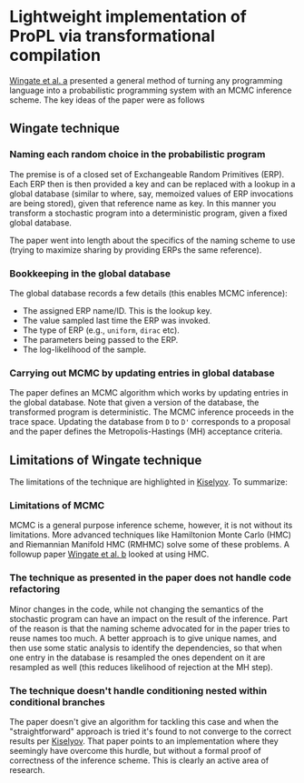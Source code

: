 # Lightweight implementation of ProPL via transformational compilation

[Wingate et al. a](/lightweight-implementations-of-ProPL-via-transformational-compilation_wingate-stuhlmuller-goodman_2011.pdf)
presented a general method of turning any programming language into a
probabilistic programming system with an MCMC inference scheme. The key ideas of
the paper were as follows

## Wingate technique

### Naming each random choice in the probabilistic program

The premise is of a closed set of Exchangeable Random Primitives (ERP). Each ERP
then is then provided a key and can be replaced with a lookup in a global
database (similar to where, say, memoized values of ERP invocations are being
stored), given that reference name as key. In this manner you transform a
stochastic program into a deterministic program, given a fixed global database.

The paper went into length about the specifics of the naming scheme to use
(trying to maximize sharing by providing ERPs the same reference).

### Bookkeeping in the global database

The global database records a few details (this enables MCMC inference):

- The assigned ERP name/ID. This is the lookup key.
- The value sampled last time the ERP was invoked.
- The type of ERP (e.g., `uniform`, `dirac` etc).
- The parameters being passed to the ERP.
- The log-likelihood of the sample.

### Carrying out MCMC by updating entries in global database

The paper defines an MCMC algorithm which works by updating entries in the
global database. Note that given a version of the database, the transformed
program is deterministic. The MCMC inference proceeds in the trace
space. Updating the database from `D` to `D'` corresponds to a proposal and the
paper defines the Metropolis-Hastings (MH) acceptance criteria.

## Limitations of Wingate technique

The limitations of the technique are highlighted in
[Kiselyov](/problems-of-the-lightweight-implementation-of-probabilistic-programming_kiselyov_2016.pdf). To
summarize:

### Limitations of MCMC

MCMC is a general purpose inference scheme, however, it is not without its
limitations. More advanced techniques like Hamiltonion Monte Carlo (HMC) and
Riemannian Manifold HMC (RMHMC) solve some of these problems. A followup paper
[Wingate et al. b](https://stuhlmueller.org/papers/nonstandard-interpretations-nips2011.pdf)
looked at using HMC.

### The technique as presented in the paper does not handle code refactoring

Minor changes in the code, while not changing the semantics of the stochastic
program can have an impact on the result of the inference. Part of the reason is
that the naming scheme advocated for in the paper tries to reuse names too
much. A better approach is to give unique names, and then use some static
analysis to identify the dependencies, so that when one entry in the database is
resampled the ones dependent on it are resampled as well (this reduces
likelihood of rejection at the MH step).

### The technique doesn't handle conditioning nested within conditional branches

The paper doesn't give an algorithm for tackling this case and when the
"straightforward" approach is tried it's found to not converge to the correct
results per
[Kiselyov](/problems-of-the-lightweight-implementation-of-probabilistic-programming_kiselyov_2016.pdf). That
paper points to an implementation where they seemingly have overcome this
hurdle, but without a formal proof of correctness of the inference scheme. This
is clearly an active area of research.
